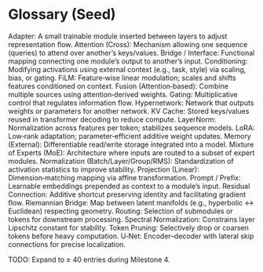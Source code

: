 # Glossary (Seed)

Adapter: A small trainable module inserted between layers to adjust representation flow.
Attention (Cross): Mechanism allowing one sequence (queries) to attend over another’s keys/values.
Bridge / Interface: Functional mapping connecting one module’s output to another’s input.
Conditioning: Modifying activations using external context (e.g., task, style) via scaling, bias, or gating.
FiLM: Feature‑wise linear modulation; scales and shifts features conditioned on context.
Fusion (Attention‑based): Combine multiple sources using attention‑derived weights.
Gating: Multiplicative control that regulates information flow.
Hypernetwork: Network that outputs weights or parameters for another network.
KV Cache: Stored keys/values reused in transformer decoding to reduce compute.
LayerNorm: Normalization across features per token; stabilizes sequence models.
LoRA: Low‑rank adaptation; parameter‑efficient additive weight updates.
Memory (External): Differentiable read/write storage integrated into a model.
Mixture of Experts (MoE): Architecture where inputs are routed to a subset of expert modules.
Normalization (Batch/Layer/Group/RMS): Standardization of activation statistics to improve stability.
Projection (Linear): Dimension‑matching mapping via affine transformation.
Prompt / Prefix: Learnable embeddings prepended as context to a module’s input.
Residual Connection: Additive shortcut preserving identity and facilitating gradient flow.
Riemannian Bridge: Map between latent manifolds (e.g., hyperbolic ↔ Euclidean) respecting geometry.
Routing: Selection of submodules or tokens for downstream processing.
Spectral Normalization: Constrains layer Lipschitz constant for stability.
Token Pruning: Selectively drop or coarsen tokens before heavy computation.
U‑Net: Encoder–decoder with lateral skip connections for precise localization.

TODO: Expand to ≥ 40 entries during Milestone 4.
